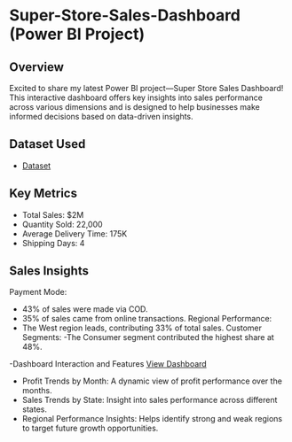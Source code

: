 # Super-Store-Sales-Dashboard  (Power BI Project)
## Overview
Excited to share my latest Power BI project—Super Store Sales Dashboard! This interactive dashboard offers key insights into sales performance across various dimensions and is designed to help businesses make informed decisions based on data-driven insights.
## Dataset Used
- <a href="https://github.com/adiyantproject/PowerBI-SuperStore-Sales-Dashboard/blob/main/SuperStore%20Sales%20DataSet.xlsx">Dataset</a>

## Key Metrics 
- Total Sales: $2M
- Quantity Sold: 22,000
- Average Delivery Time: 175K
- Shipping Days: 4
## Sales Insights
Payment Mode:
- 43% of sales were made via COD.
- 35% of sales came from online transactions.
Regional Performance:
- The West region leads, contributing 33% of total sales.
Customer Segments:
-The Consumer segment contributed the highest share at 48%.

-Dashboard Interaction and Features <a href="https://github.com/adiyantproject/PowerBI-SuperStore-Sales-Dashboard/blob/main/Screenshot%202025-02-23%20210717.png">View Dashboard</a>

- Profit Trends by Month: A dynamic view of profit performance over the months.
- Sales Trends by State: Insight into sales performance across different states.
- Regional Performance Insights: Helps identify strong and weak regions to target future growth opportunities.
